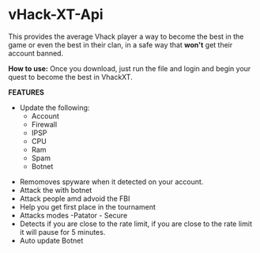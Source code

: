 # vHack-XT-Api
This provides the average Vhack player a way to become the best in the game or even the best in their clan, in a safe way that **won't** get their account banned.

**How to use:**
Once you download, just run the file and login and begin your quest to become the best in VhackXT.

**FEATURES**
* Update the following: 
	* Account 
	* Firewall 
	* IPSP 
	* CPU
	* Ram
	* Spam
	* Botnet
- Remomoves spyware when it detected on your account.
- Attack the with botnet
- Attack people amd advoid the FBI
- Help you get first place in the tournament
- Attacks modes
      -Patator 
      - Secure
- Detects if you are close to the rate limit, if you are close to the rate limit it will pause for 5 minutes.
- Auto update Botnet
